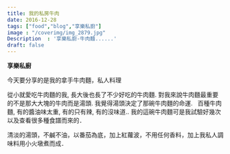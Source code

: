 ```yaml
---
title: 我的私房牛肉
date: 2016-12-28
tags: ["food","blog","享樂私廚"]
image : "/coverimg/img_2879.jpg"
Description  : '享樂私廚-牛肉麵......'
draft: false
---
```



**享樂私廚**

今天要分享的是我的拿手牛肉麵，私人料理

從小就愛吃牛肉麵的我, 長大後也長了不少好吃的牛肉麵. 對我來說牛肉麵最重要的不是那大大塊的牛肉而是湯頭. 我覺得湯頭決定了那碗牛肉麵的命運.   百種牛肉麵, 有的醬油味太重, 有的只有辣, 有的沒味道.. 我的這碗牛肉麵可是我試驗好幾次以及查看很多種食譜而來的．

清淡的湯頭，不鹹不油，以番茄為底，加上紅蘿波，不用任何香料，加上我私人調味料用小火墩煮而成．

